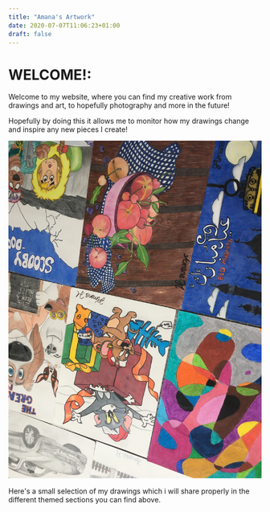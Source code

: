 ```yaml
---
title: "Amana's Artwork"
date: 2020-07-07T11:06:23+01:00
draft: false
---
```


# WELCOME!:
Welcome to my website, where you can find my creative work from drawings and art, to hopefully photography and more in the future!

Hopefully by doing this it allows me to monitor how my drawings change and inspire any new pieces I create!

![Drawing 4](Drawings.jpeg)

Here's a small selection of my drawings which i will share properly in the different themed sections you can find above. 

